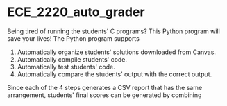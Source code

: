 # ECE_2220_auto_grader
Being tired of running the students' C programs? This Python program will save your lives! The Python program supports
1. Automatically organize students' solutions downloaded from Canvas.
2. Automatically compile students' code.
3. Automatically test students' code.
4. Automatically compare the students' output with the correct output.

Since each of the 4 steps generates a CSV report that has the same arrangement, students' final scores can be generated by combining  
